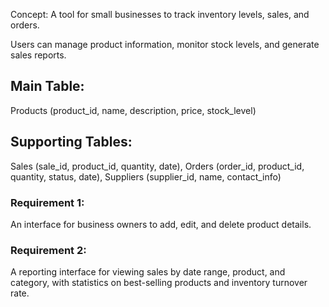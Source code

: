 Concept: A tool for small businesses to track inventory levels, sales, and orders.

Users can manage product information, monitor stock levels, and generate sales reports.

## Main Table: 
Products (product_id, name, description, price, stock_level)

## Supporting Tables: 
Sales (sale_id, product_id, quantity, date), Orders (order_id, product_id, quantity, status, date), Suppliers (supplier_id, name, contact_info)

### Requirement 1: 
An interface for business owners to add, edit, and delete product details.

### Requirement 2:
A reporting interface for viewing sales by date range, product, and category, with statistics on best-selling products and inventory turnover rate.